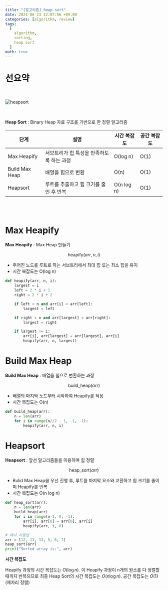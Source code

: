 ```yaml
---
title: "[알고리즘] heap sort"
date: 2024-06-23 12:07:56 +09:00
categories: [algorithm, review]
tags:
  [
    algorithm,
    sorting,
    heap sort
  ]
math: true
---
```


# **선요약**

<br/>

![heapsort](https://velog.velcdn.com/images/kang9366/post/6a74d69a-514e-4346-9c79-3a03015cff70/image.gif)

<br/>

**Heap Sort** : Binary Heap 자료 구조를 기반으로 한 정렬 알고리즘

| 단계 | 설명 | 시간 복잡도 | 공간 복잡도 |
| --- | --- | --- | --- |
| Max Heapify | 서브트리가 힙 특성을 만족하도록 하는 과정 | O(log n) | O(1) |
| Build Max Heap | 배열을 힙으로 변환 | O(n) | O(1) |
| Heapsort | 루트를 추출하고 힙 크기를 줄인 후 반복 | O(n log n) | O(1) |

<br/>
<br/>

# **Max Heapify**

**Max Heapify** : Max Heap 만들기

$$ \text{heapify}(arr, n, i) $$

- 주어진 노드를 루트로 하는 서브트리에서 최대 힙 또는 최소 힙을 유지
- 시간 복잡도는 O(log n)

```python
def heapify(arr, n, i):
    largest = i
    left = 2 * i + 1
    right = 2 * i + 2

    if left < n and arr[i] < arr[left]:
        largest = left

    if right < n and arr[largest] < arr[right]:
        largest = right

    if largest != i:
        arr[i], arr[largest] = arr[largest], arr[i]
        heapify(arr, n, largest)
```

# **Build Max Heap**

**Build Max Heap** : 배열을 힙으로 변환하는 과정

$$ \text{build_heap}(arr) $$

- 배열의 마지막 노드부터 시작하여 Heapify를 적용
- 시간 복잡도는 O(n)

```python
def build_heap(arr):
    n = len(arr)
    for i in range(n//2 - 1, -1, -1):
        heapify(arr, n, i)
```

# **Heapsort**

**Heapsort** : 앞선 알고리즘들을 이용하여 힙 정렬

$$ \text{heap_sort}(arr) $$

- Bulid Max Heap을 우선 진행 후, 루트를 마지막 요소와 교환하고 힙 크기를 줄이며 Heapify를 반복
- 시간 복잡도는 O(n log n)

```python
def heap_sort(arr):
    n = len(arr)
    build_heap(arr)
    for i in range(n-1, 0, -1):
        arr[i], arr[0] = arr[0], arr[i]
        heapify(arr, i, 0)

# 예시 사용법
arr = [12, 11, 13, 5, 6, 7]
heap_sort(arr)
print("Sorted array is:", arr)
```

**시간 복잡도**

Heapify 과정의 시간 복잡도는 $O(\log n)$. 이 Heapify 과정이 n개의 원소를 다 정렬할 때까지 반복되므로 최종 Heap Sort의 시간 복잡도는 $O(n \log n)$. 공간 복잡도는 $O(1)$ (제자리 정렬)
